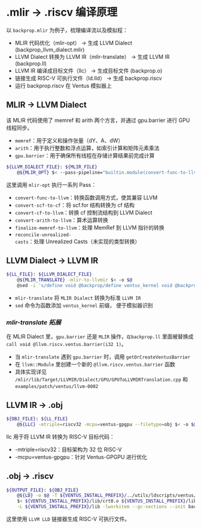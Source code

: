 # .mlir -> .riscv 编译原理

以 `backprop.mlir` 为例子，梳理编译流以及模拟程：

- MLIR 代码优化（mlir-opt） → 生成 LLVM Dialect (backprop_llvm_dialect.mlir)
- LLVM Dialect 转换为 LLVM IR（mlir-translate） → 生成 LLVM IR (backprop.ll)
- LLVM IR 编译成目标文件（llc） → 生成目标文件 (backprop.o)
- 链接生成 RISC-V 可执行文件（ld.lld） → 生成 backprop.riscv
- 运行 backprop.riscv 在 Ventus 模拟器上

## MLIR -> LLVM Dialect 

该 MLIR 代码使用了 memref 和 arith 两个方言，并通过 gpu.barrier 进行 GPU 线程同步。
- `memref`：用于定义和操作张量（dY、A、dW）
- `arith`：用于执行整数和浮点运算，如索引计算和矩阵元素乘法
- `gpu.barrier`：用于确保所有线程在存储计算结果前完成计算

```bash
${LLVM_DIALECT_FILE}: ${MLIR_FILE}
	@${MLIR_OPT} $< --pass-pipeline="builtin.module(convert-func-to-llvm{use-bare-ptr-memref-call-conv=true},convert-scf-to-cf,convert-cf-to-llvm,convert-arith-to-llvm,finalize-memref-to-llvm,reconcile-unrealized-casts)" -o $@
```
这里调用 `mlir-opt` 执行一系列 Pass：
- `convert-func-to-llvm`：转换函数调用方式，使其兼容 LLVM
- `convert-scf-to-cf`：将 scf.for 结构转换为 cf 结构
- `convert-cf-to-llvm`：转换 cf 控制流结构到 LLVM Dialect
- `convert-arith-to-llvm`：算术运算转换
- `finalize-memref-to-llvm`：处理 MemRef 到 LLVM 指针的转换
- `reconcile-unrealized-casts`：处理 Unrealized Casts（未实现的类型转换）

## LLVM Dialect -> LLVM IR

```bash
${LL_FILE}: ${LLVM_DIALECT_FILE}
	@${MLIR_TRANSLATE} -mlir-to-llvmir $< -o $@
	@sed -i 's/define void @backprop/define ventus_kernel void @backprop/' $@
```

- `mlir-translate` 将 `MLIR Dialect` 转换为标准 `LLVM IR`
- `sed` 命令为函数添加 `ventus_kernel` 前缀， 便于模拟器识别

### ***mlir-translate 拓展***  
在 MLIR Dialect 里，`gpu.barrier` 还是 `MLIR` 操作，`在backprop.ll` 里面被替换成 `call void @llvm.riscv.ventus.barrier(i32 1)`。
- 当 `mlir-translate` 遇到 `gpu.barrier` 时，调用 `getOrCreateVentusBarrier`
- 在 `llvm::Module` 里创建一个新的 `@llvm.riscv.ventus.barrier` 函数
- 具体实现详见 `/mlir/lib/Target/LLVMIR/Dialect/GPU/GPUToLLVMIRTranslation.cpp` 和 `examples/patch/ventus/llvm-0002`


## LLVM IR -> .obj

```bash
${OBJ_FILE}: ${LL_FILE}
	@${LLC} -mtriple=riscv32 -mcpu=ventus-gpgpu --filetype=obj $< -o $@
```
llc 用于将 LLVM IR 转换为 RISC-V 目标代码：
- -mtriple=riscv32：目标架构为 32 位 RISC-V
- -mcpu=ventus-gpgpu：针对 Ventus-GPGPU 进行优化

## .obj -> .riscv

```bash
${OUTPUT_FILE}: ${OBJ_FILE}
	@${LD} -o $@ -T ${VENTUS_INSTALL_PREFIX}/../utils/ldscripts/ventus/elf32lriscv.ld \
	$< ${VENTUS_INSTALL_PREFIX}/lib/crt0.o ${VENTUS_INSTALL_PREFIX}/lib/riscv32clc.o \
	-L ${VENTUS_INSTALL_PREFIX}/lib -lworkitem --gc-sections --init backprop
```
这里使用 `LLVM LLD` 链接器生成 RISC-V 可执行文件。


